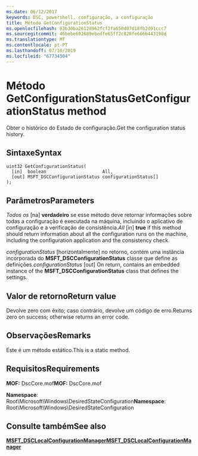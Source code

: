 ```yaml
---
ms.date: 06/12/2017
keywords: DSC, powershell, configuração, a configuração
title: Método GetConfigurationStatus
ms.openlocfilehash: 83b30ba2612d962fcf2fa658d07d18fb2d91ccc7
ms.sourcegitcommit: 46bebe692689ebedfe65ff2c828fe666b443198d
ms.translationtype: MT
ms.contentlocale: pt-PT
ms.lasthandoff: 07/10/2019
ms.locfileid: "67734504"
---
```

# <a name="getconfigurationstatus-method"></a><span data-ttu-id="d7c6b-103">Método GetConfigurationStatus</span><span class="sxs-lookup"><span data-stu-id="d7c6b-103">GetConfigurationStatus method</span></span>

<span data-ttu-id="d7c6b-104">Obter o histórico do Estado de configuração.</span><span class="sxs-lookup"><span data-stu-id="d7c6b-104">Get the configuration status history.</span></span>

## <a name="syntax"></a><span data-ttu-id="d7c6b-105">Sintaxe</span><span class="sxs-lookup"><span data-stu-id="d7c6b-105">Syntax</span></span>

```mof
uint32 GetConfigurationStatus(
  [in]  boolean                     All,
  [out] MSFT_DSCConfigurationStatus configurationStatus[]
);
```

## <a name="parameters"></a><span data-ttu-id="d7c6b-106">Parâmetros</span><span class="sxs-lookup"><span data-stu-id="d7c6b-106">Parameters</span></span>

<span data-ttu-id="d7c6b-107">*Todos os* \[na\] **verdadeiro** se esse método deve retornar informações sobre todas a configuração é executada na máquina, incluindo o aplicativo de configuração e a verificação de consistência.</span><span class="sxs-lookup"><span data-stu-id="d7c6b-107">*All* \[in\] **true** if this method should return information about all the configuration runs on the machine, including the configuration application and the consistency check.</span></span>

<span data-ttu-id="d7c6b-108">*configurationStatus* \[horizontalmente\] no retorno, contém uma instância incorporada do **MSFT_DSCConfigurationStatus** classe que define as definições.</span><span class="sxs-lookup"><span data-stu-id="d7c6b-108">*configurationStatus* \[out\] On return, contains an embedded instance of the **MSFT_DSCConfigurationStatus** class that defines the settings.</span></span>

## <a name="return-value"></a><span data-ttu-id="d7c6b-109">Valor de retorno</span><span class="sxs-lookup"><span data-stu-id="d7c6b-109">Return value</span></span>

<span data-ttu-id="d7c6b-110">Devolve zero com êxito; caso contrário, devolve um código de erro.</span><span class="sxs-lookup"><span data-stu-id="d7c6b-110">Returns zero on success; otherwise returns an error code.</span></span>

## <a name="remarks"></a><span data-ttu-id="d7c6b-111">Observações</span><span class="sxs-lookup"><span data-stu-id="d7c6b-111">Remarks</span></span>

<span data-ttu-id="d7c6b-112">Este é um método estático.</span><span class="sxs-lookup"><span data-stu-id="d7c6b-112">This is a static method.</span></span>

## <a name="requirements"></a><span data-ttu-id="d7c6b-113">Requisitos</span><span class="sxs-lookup"><span data-stu-id="d7c6b-113">Requirements</span></span>

<span data-ttu-id="d7c6b-114">**MOF:** DscCore.mof</span><span class="sxs-lookup"><span data-stu-id="d7c6b-114">**MOF:** DscCore.mof</span></span>

<span data-ttu-id="d7c6b-115">**Namespace**: Root\Microsoft\Windows\DesiredStateConfiguration</span><span class="sxs-lookup"><span data-stu-id="d7c6b-115">**Namespace**: Root\Microsoft\Windows\DesiredStateConfiguration</span></span>

## <a name="see-also"></a><span data-ttu-id="d7c6b-116">Consulte também</span><span class="sxs-lookup"><span data-stu-id="d7c6b-116">See also</span></span>

[<span data-ttu-id="d7c6b-117">**MSFT_DSCLocalConfigurationManager**</span><span class="sxs-lookup"><span data-stu-id="d7c6b-117">**MSFT_DSCLocalConfigurationManager**</span></span>](msft-dsclocalconfigurationmanager.md)
